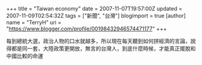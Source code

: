 +++
title = "Taiwan economy"
date = 2007-11-07T19:57:00Z
updated = 2007-11-09T02:54:32Z
tags = ["新聞", "台灣"]
blogimport = true 
[author]
	name = "TerryH"
	uri = "https://www.blogger.com/profile/00198432946574471177"
+++

每到總統大選，政治人物的口水就越多，所以現在每天聽到如何拼經濟的言論，說得都是同一套，大陸政策更開放，無言的台灣人，到底什麼時候，才能真正擺脫和中國比較的命運
